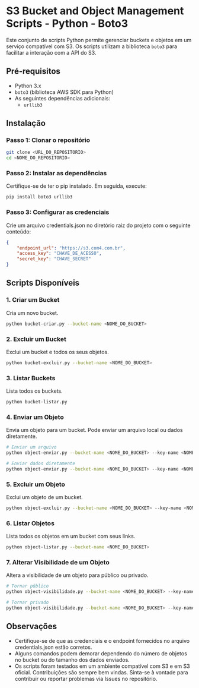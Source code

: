 # S3 Bucket and Object Management Scripts - Python - Boto3

Este conjunto de scripts Python permite gerenciar buckets e objetos em um serviço compatível com S3. Os scripts utilizam a biblioteca `boto3` para facilitar a interação com a API do S3.

## Pré-requisitos

- Python 3.x
- `boto3` (biblioteca AWS SDK para Python)
- As seguintes dependências adicionais:
  - `urllib3`

## Instalação

### Passo 1: Clonar o repositório

```bash
git clone <URL_DO_REPOSITORIO>
cd <NOME_DO_REPOSITORIO>
```

### Passo 2: Instalar as dependências
Certifique-se de ter o pip instalado. Em seguida, execute:
```bash
pip install boto3 urllib3
```

### Passo 3: Configurar as credenciais
Crie um arquivo credentials.json no diretório raiz do projeto com o seguinte conteúdo:
```json
{
    "endpoint_url": "https://s3.com4.com.br",
    "access_key": "CHAVE_DE_ACESSO",
    "secret_key": "CHAVE_SECRET"
}
```

## Scripts Disponíveis
### 1. Criar um Bucket
Cria um novo bucket.
```bash
python bucket-criar.py --bucket-name <NOME_DO_BUCKET>
```

### 2. Excluir um Bucket
Exclui um bucket e todos os seus objetos.
```bash
python bucket-excluir.py --bucket-name <NOME_DO_BUCKET>
```

### 3. Listar Buckets
Lista todos os buckets.
```bash
python bucket-listar.py
```

### 4. Enviar um Objeto
Envia um objeto para um bucket. Pode enviar um arquivo local ou dados diretamente.
```bash
# Enviar um arquivo
python object-enviar.py --bucket-name <NOME_DO_BUCKET> --key-name <NOME_DO_ARQUIVO> --path <CAMINHO_DO_ARQUIVO>

# Enviar dados diretamente
python object-enviar.py --bucket-name <NOME_DO_BUCKET> --key-name <NOME_DO_ARQUIVO> --data "<DADOS_DO_ARQUIVO>"
```

### 5. Excluir um Objeto
Exclui um objeto de um bucket.
```bash
python object-excluir.py --bucket-name <NOME_DO_BUCKET> --key-name <NOME_DO_ARQUIVO>
```

### 6. Listar Objetos
Lista todos os objetos em um bucket com seus links.
```bash
python object-listar.py --bucket-name <NOME_DO_BUCKET>
```

### 7. Alterar Visibilidade de um Objeto
Altera a visibilidade de um objeto para público ou privado.
```bash
# Tornar público
python object-visibilidade.py --bucket-name <NOME_DO_BUCKET> --key-name <NOME_DO_ARQUIVO> --public true

# Tornar privado
python object-visibilidade.py --bucket-name <NOME_DO_BUCKET> --key-name <NOME_DO_ARQUIVO> --public false
```

## Observações
* Certifique-se de que as credenciais e o endpoint fornecidos no arquivo credentials.json estão corretos.
* Alguns comandos podem demorar dependendo do número de objetos no bucket ou do tamanho dos dados enviados.
* Os scripts foram testados em um ambiente compatível com S3 e em S3 oficial.
Contribuições são sempre bem vindas.
Sinta-se à vontade para contribuir ou reportar problemas via Issues no repositório.